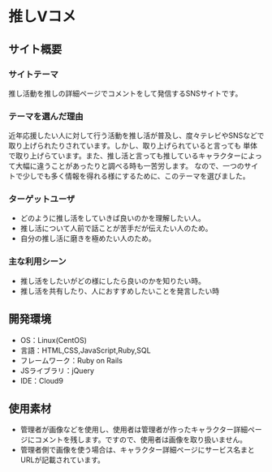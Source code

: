 # 推しVコメ

## サイト概要
<!--サイトテーマ:頃ごろ推し活をし始めた人が参考にしたり、また自分がこのように推していますよと発信ができるwebアプリケーションです。-->

### サイトテーマ
推し活動を推しの詳細ページでコメントをして発信するSNSサイトです。

### テーマを選んだ理由
近年応援したい人に対して行う活動を推し活が普及し、度々テレビやSNSなどで取り上げられたりされています。しかし、取り上げられていると言っても
単体で取り上げらています。また、推し活と言っても推しているキャラクターによって大幅に違うことがあったりと調べる時も一苦労します。
なので、一つのサイトで少しでも多く情報を得れる様にするために、このテーマを選びました。



<!--その推し活とはどの様なものなのかをまとめて知れる所や共有できる場所が他にないためです。-->
<!--また、それに加えて好きなものを言い合えるところもまとめてあったら人を探さずにできるので良いので、わざわざグループを作ってそこに参加するのに手間がかかるため。-->
<!--私自身がVtuberにハマった時に何が推し活というのがわからなかったため。-->
<!--* 何からやってみたら良いのかを見るため。-->
<!--* そして、リアルタイムでまとめて見れる所が欲しかったため。-->
<!--* いろいろな推し方をみる事によって、たくさんの人が推し活に参加できるようになり、私みたいにならない様にするため。-->

### ターゲットユーザ
* どのように推し活をしていきば良いのかを理解したい人。
* 推し活について人前で話ことが苦手だが伝えたい人のため。
* 自分の推し活に磨きを極めたい人のため。

### 主な利用シーン
* 推し活をしたいがどの様にしたら良いのかを知りたい時。
* 推し活を共有したり、人におすすめしたいことを発言したい時

## 開発環境
- OS：Linux(CentOS)
- 言語：HTML,CSS,JavaScript,Ruby,SQL
- フレームワーク：Ruby on Rails
- JSライブラリ：jQuery
- IDE：Cloud9

## 使用素材
- 管理者が画像などを使用し、使用者は管理者が作ったキャラクター詳細ページにコメントを残します。ですので、使用者は画像を取り扱いません。
- 管理者側で画像を使う場合は、キャラクター詳細ページにサービス名まとURLが記載されています。
